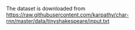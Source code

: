 The dataset is downloaded from https://raw.githubusercontent.com/karpathy/char-rnn/master/data/tinyshakespeare/input.txt
